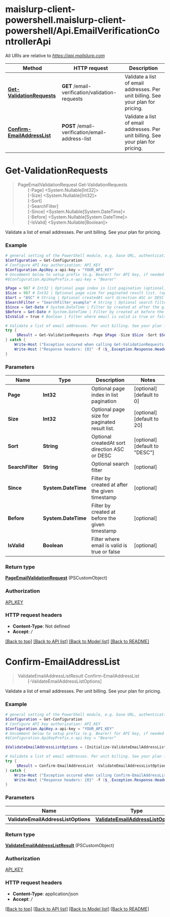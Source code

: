 # maislurp-client-powershell.maislurp-client-powershell/Api.EmailVerificationControllerApi

All URIs are relative to *https://api.mailslurp.com*

Method | HTTP request | Description
------------- | ------------- | -------------
[**Get-ValidationRequests**](EmailVerificationControllerApi#Get-ValidationRequests) | **GET** /email-verification/validation-requests | Validate a list of email addresses. Per unit billing. See your plan for pricing.
[**Confirm-EmailAddressList**](EmailVerificationControllerApi#Confirm-EmailAddressList) | **POST** /email-verification/email-address-list | Validate a list of email addresses. Per unit billing. See your plan for pricing.


<a name="Get-ValidationRequests"></a>
# **Get-ValidationRequests**
> PageEmailValidationRequest Get-ValidationRequests<br>
> &nbsp;&nbsp;&nbsp;&nbsp;&nbsp;&nbsp;&nbsp;&nbsp;[-Page] <System.Nullable[Int32]><br>
> &nbsp;&nbsp;&nbsp;&nbsp;&nbsp;&nbsp;&nbsp;&nbsp;[-Size] <System.Nullable[Int32]><br>
> &nbsp;&nbsp;&nbsp;&nbsp;&nbsp;&nbsp;&nbsp;&nbsp;[-Sort] <String><br>
> &nbsp;&nbsp;&nbsp;&nbsp;&nbsp;&nbsp;&nbsp;&nbsp;[-SearchFilter] <String><br>
> &nbsp;&nbsp;&nbsp;&nbsp;&nbsp;&nbsp;&nbsp;&nbsp;[-Since] <System.Nullable[System.DateTime]><br>
> &nbsp;&nbsp;&nbsp;&nbsp;&nbsp;&nbsp;&nbsp;&nbsp;[-Before] <System.Nullable[System.DateTime]><br>
> &nbsp;&nbsp;&nbsp;&nbsp;&nbsp;&nbsp;&nbsp;&nbsp;[-IsValid] <System.Nullable[Boolean]><br>

Validate a list of email addresses. Per unit billing. See your plan for pricing.

### Example
```powershell
# general setting of the PowerShell module, e.g. base URL, authentication, etc
$Configuration = Get-Configuration
# Configure API key authorization: API_KEY
$Configuration.ApiKey.x-api-key = "YOUR_API_KEY"
# Uncomment below to setup prefix (e.g. Bearer) for API key, if needed
#$Configuration.ApiKeyPrefix.x-api-key = "Bearer"

$Page = 987 # Int32 | Optional page index in list pagination (optional) (default to 0)
$Size = 987 # Int32 | Optional page size for paginated result list. (optional) (default to 20)
$Sort = "ASC" # String | Optional createdAt sort direction ASC or DESC (optional) (default to "DESC")
$SearchFilter = "SearchFilter_example" # String | Optional search filter (optional)
$Since = Get-Date # System.DateTime | Filter by created at after the given timestamp (optional)
$Before = Get-Date # System.DateTime | Filter by created at before the given timestamp (optional)
$IsValid = true # Boolean | Filter where email is valid is true or false (optional)

# Validate a list of email addresses. Per unit billing. See your plan for pricing.
try {
     $Result = Get-ValidationRequests -Page $Page -Size $Size -Sort $Sort -SearchFilter $SearchFilter -Since $Since -Before $Before -IsValid $IsValid
} catch {
    Write-Host ("Exception occured when calling Get-ValidationRequests: {0}" -f ($_.ErrorDetails | ConvertFrom-Json))
    Write-Host ("Response headers: {0}" -f ($_.Exception.Response.Headers | ConvertTo-Json))
}
```

### Parameters

Name | Type | Description  | Notes
------------- | ------------- | ------------- | -------------
 **Page** | **Int32**| Optional page index in list pagination | [optional] [default to 0]
 **Size** | **Int32**| Optional page size for paginated result list. | [optional] [default to 20]
 **Sort** | **String**| Optional createdAt sort direction ASC or DESC | [optional] [default to &quot;DESC&quot;]
 **SearchFilter** | **String**| Optional search filter | [optional] 
 **Since** | **System.DateTime**| Filter by created at after the given timestamp | [optional] 
 **Before** | **System.DateTime**| Filter by created at before the given timestamp | [optional] 
 **IsValid** | **Boolean**| Filter where email is valid is true or false | [optional] 

### Return type

[**PageEmailValidationRequest**](PageEmailValidationRequest) (PSCustomObject)

### Authorization

[API_KEY](../README#API_KEY)

### HTTP request headers

 - **Content-Type**: Not defined
 - **Accept**: */*

[[Back to top]](#) [[Back to API list]](../README#documentation-for-api-endpoints) [[Back to Model list]](../README#documentation-for-models) [[Back to README]](../README)

<a name="Confirm-EmailAddressList"></a>
# **Confirm-EmailAddressList**
> ValidateEmailAddressListResult Confirm-EmailAddressList<br>
> &nbsp;&nbsp;&nbsp;&nbsp;&nbsp;&nbsp;&nbsp;&nbsp;[-ValidateEmailAddressListOptions] <PSCustomObject><br>

Validate a list of email addresses. Per unit billing. See your plan for pricing.

### Example
```powershell
# general setting of the PowerShell module, e.g. base URL, authentication, etc
$Configuration = Get-Configuration
# Configure API key authorization: API_KEY
$Configuration.ApiKey.x-api-key = "YOUR_API_KEY"
# Uncomment below to setup prefix (e.g. Bearer) for API key, if needed
#$Configuration.ApiKeyPrefix.x-api-key = "Bearer"

$ValidateEmailAddressListOptions = (Initialize-ValidateEmailAddressListOptions -EmailAddressList @("EmailAddressList_example")) # ValidateEmailAddressListOptions | 

# Validate a list of email addresses. Per unit billing. See your plan for pricing.
try {
     $Result = Confirm-EmailAddressList -ValidateEmailAddressListOptions $ValidateEmailAddressListOptions
} catch {
    Write-Host ("Exception occured when calling Confirm-EmailAddressList: {0}" -f ($_.ErrorDetails | ConvertFrom-Json))
    Write-Host ("Response headers: {0}" -f ($_.Exception.Response.Headers | ConvertTo-Json))
}
```

### Parameters

Name | Type | Description  | Notes
------------- | ------------- | ------------- | -------------
 **ValidateEmailAddressListOptions** | [**ValidateEmailAddressListOptions**](ValidateEmailAddressListOptions)|  | 

### Return type

[**ValidateEmailAddressListResult**](ValidateEmailAddressListResult) (PSCustomObject)

### Authorization

[API_KEY](../README#API_KEY)

### HTTP request headers

 - **Content-Type**: application/json
 - **Accept**: */*

[[Back to top]](#) [[Back to API list]](../README#documentation-for-api-endpoints) [[Back to Model list]](../README#documentation-for-models) [[Back to README]](../README)

